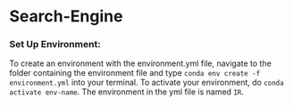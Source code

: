 # Search-Engine

### Set Up Environment:
To create an environment with the environment.yml file, navigate to the folder containing the environment file and type ```conda env create -f environment.yml``` into your terminal. To activate your environment, do ```conda activate env-name```. The environment in the yml file is named ```IR```. 
